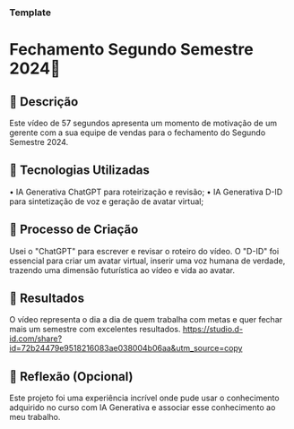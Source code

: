 
### Template

# Fechamento Segundo Semestre 2024🎥

## 📒 Descrição
Este vídeo de 57 segundos apresenta um momento de motivação de um gerente com a sua equipe de vendas para o fechamento do Segundo Semestre 2024.

## 🤖 Tecnologias Utilizadas
•	IA Generativa ChatGPT para roteirização e revisão;
•	IA Generativa D-ID para sintetização de voz e geração de avatar virtual;

## 🧐 Processo de Criação
Usei o "ChatGPT" para escrever e revisar o roteiro do vídeo. O "D-ID" foi essencial para criar um avatar virtual, inserir uma voz humana de verdade, trazendo uma dimensão futurística ao vídeo e vida ao avatar. 

## 🚀 Resultados
O vídeo representa o dia a dia de quem trabalha com metas e quer fechar mais um semestre com excelentes resultados.
https://studio.d-id.com/share?id=72b24479e9518216083ae038004b06aa&utm_source=copy

## 💭 Reflexão (Opcional)
Este projeto foi uma experiência incrível onde pude usar o conhecimento adquirido no curso com IA Generativa e associar esse conhecimento ao meu trabalho.



